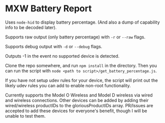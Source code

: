 # MXW Battery Report

Uses `node-hid` to display battery percentage. (And also a dump of capability info to be decoded later).

Supports raw output (only battery percentage) with `-r` or `--raw` flags.

Supports debug output with `-d` or `--debug` flags.

Outputs -1 in the event no supported device is detected.

Clone the repo somewhere, and run `npm install` in the directory. Then you can run the script with `node <path to script>/get_battery_percentage.js`.

If you have not setup udev rules for your device, the script will print out the likely udev rules you can add to enable non-root functionality.

Currently supports the Model O Wireless and Model D wireless via wired and wireless connections. Other devices can be added by adding their wired/wireless productIDs to the gloriousProductIDs array. PR/Issues are accepted to add these devices for everyone's benefit, though I will be unable to test them.
